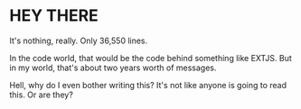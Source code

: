 # HEY THERE
It's nothing, really.  Only 36,550 lines. 

In the code world, that would be the code behind something like EXTJS. But in my world, that's about two years worth of messages.


Hell, why do I even bother writing this? It's not like anyone is going to read this.  Or are they?